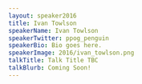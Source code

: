 ```yaml
---
layout: speaker2016
title: Ivan Towlson
speakerName: Ivan Towlson
speakerTwitter: ppog_penguin
speakerBio: Bio goes here.
speakerImage: 2016/ivan_towlson.png
talkTitle: Talk Title TBC
talkBlurb: Coming Soon!
---
```


